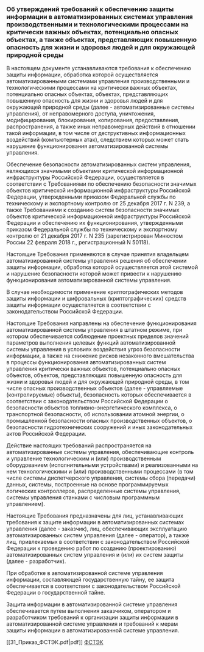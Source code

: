 ### Об утверждений требований к обеспечению защиты информации в автоматизированных системах управления производственными и технологическими процессами на критически важных объектах, потенциально опасных объектах, а также объектах, представляющих повышенную опасность для жизни и здоровья людей и для окружающей природной среды

В настоящем документе устанавливаются требования к обеспечению защиты информации, обработка которой осуществляется автоматизированными системами управления производственными и технологическими процессами на критически важных объектах, потенциально опасных объектах, объектах, представляющих повышенную опасность для жизни и здоровья людей и для окружающей природной среды (далее - автоматизированные системы управления), от неправомерного доступа, уничтожения, модифицирования, блокирования, копирования, предоставления, распространения, а также иных неправомерных действий в отношении такой информации, в том числе от деструктивных информационных воздействий (компьютерных атак), следствием которых может стать нарушение функционирования автоматизированной системы управления.

Обеспечение безопасности автоматизированных систем управления, являющихся значимыми объектами критической информационной инфраструктуры Российской Федерации, осуществляется в соответствии с Требованиями по обеспечению безопасности значимых объектов критической информационной инфраструктуры Российской Федерации, утвержденными приказом Федеральной службы по техническому и экспортному контролю от 25 декабря 2017 г. N 239, а также Требованиями к созданию систем безопасности значимых объектов критической информационной инфраструктуры Российской Федерации и обеспечению их функционирования, утвержденными приказом Федеральной службы по техническому и экспортному контролю от 21 декабря 2017 г. N 235 (зарегистрирован Минюстом России 22 февраля 2018 г., регистрационный N 50118).

Настоящие Требования применяются в случае принятия владельцем автоматизированной системы управления решения об обеспечении защиты информации, обработка которой осуществляется этой системой и нарушение безопасности которой может привести к нарушению функционирования автоматизированной системы управления.

В случае необходимости применение криптографических методов защиты информации и шифровальных (криптографических) средств защиты информации осуществляется в соответствии с законодательством Российской Федерации.

Настоящие Требования направлены на обеспечение функционирования автоматизированной системы управления в штатном режиме, при котором обеспечивается соблюдение проектных пределов значений параметров выполнения целевых функций автоматизированной системы управления в условиях воздействия угроз безопасности информации, а также на снижение рисков незаконного вмешательства в процессы функционирования автоматизированных систем управления критически важных объектов, потенциально опасных объектов, объектов, представляющих повышенную опасность для жизни и здоровья людей и для окружающей природной среды, в том числе опасных производственных объектов (далее - управляемые (контролируемые) объекты), безопасность которых обеспечивается в соответствии с законодательством Российской Федерации о безопасности объектов топливно-энергетического комплекса, о транспортной безопасности, об использовании атомной энергии, о промышленной безопасности опасных производственных объектов, о безопасности гидротехнических сооружений и иных законодательных актов Российской Федерации.

Действие настоящих требований распространяется на автоматизированные системы управления, обеспечивающие контроль и управление технологическим и (или) производственным оборудованием (исполнительными устройствами) и реализованными на нем технологическими и (или) производственными процессами (в том числе системы диспетчерского управления, системы сбора (передачи) данных, системы, построенные на основе программируемых логических контроллеров, распределенные системы управления, системы управления станками с числовым программным управлением).

Настоящие Требования предназначены для лиц, устанавливающих требования к защите информации в автоматизированных системах управления (далее - заказчик), лиц, обеспечивающих эксплуатацию автоматизированных систем управления (далее - оператор), а также лиц, привлекаемых в соответствии с законодательством Российской Федерации к проведению работ по созданию (проектированию) автоматизированных систем управления и (или) их систем защиты (далее - разработчик).

При обработке в автоматизированной системе управления информации, составляющей государственную тайну, ее защита обеспечивается в соответствии с законодательством Российской Федерации о государственной тайне.

Защита информации в автоматизированной системе управления обеспечивается путем выполнения заказчиком, оператором и разработчиком требований к организации защиты информации в автоматизированной системе управления и требований к мерам защиты информации в автоматизированной системе управления.

[[31_Приказ_ФСТЭК.pdf|pdf]]
[ФСТЭК](https://fstec.ru/normotvorcheskaya/akty/53-prikazy/868-prikaz-fstek-rossii-ot-14-marta-2014-g-n-31)